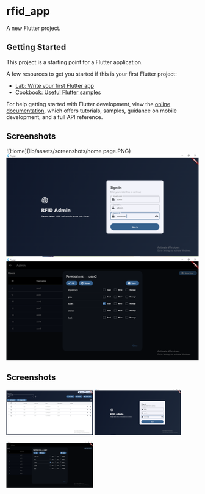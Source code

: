 # rfid_app

A new Flutter project.

## Getting Started

This project is a starting point for a Flutter application.

A few resources to get you started if this is your first Flutter project:

- [Lab: Write your first Flutter app](https://docs.flutter.dev/get-started/codelab)
- [Cookbook: Useful Flutter samples](https://docs.flutter.dev/cookbook)

For help getting started with Flutter development, view the
[online documentation](https://docs.flutter.dev/), which offers tutorials,
samples, guidance on mobile development, and a full API reference.


## Screenshots

![Home](lib/assets/screenshots/home page.PNG)
![Scan](lib/assets/screenshots/login.PNG)
![Records](lib/assets/screenshots/permissions.PNG)

## Screenshots
<p>
  <img src="lib/assets/screenshots/home page.PNG" width="45%" />
  <img src="lib/assets/screenshots/login.PNG" width="45%" />
</p>
<p>
  <img src="lib/assets/screenshots/permissions.PNG" width="45%" />
</p>

